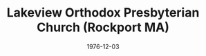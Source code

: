 ---
date: &id001 1976-12-03
end_date: null
location:
  address: Route 17 and Rockland Street
  city: Rockport
  state: MA
minister:
- end: 1979-01-01
  name: Roger Ramsey
  start: 1977-01-01
  type: pastor
- end: 1983-01-01
  name: Charles Ellis
  start: 1979-01-01
  type: pastor
- end: 1998-01-01
  name: Randolph Patterson
  start: 1984-01-01
  type: pastor
- end: null
  name: Stephen Tracey
  start: 2001-01-01
  type: pastor
ministers:
- Roger Ramsey
- Charles Ellis
- Randolph Patterson
- Stephen Tracey
name: Lakeview Orthodox Presbyterian Church
names:
- end: null
  name: Lakeview Orthodox Presbyterian Church
  start: 1976-12-03
origination_date: *id001
raw_data: "ME Rockport\n\nLakeview Orthodox Presbyterian Church (December 3, 1976\u2013\
  \ )\nRoute 17 and Rockland Street\nPastors: Roger Ramsey, 1977\u201379\nCharles\
  \ Ellis, 1979\u201383\nRandolph Patterson, 1984\u201398\nStephen Tracey, 2001\u2013"
received_from: null
states:
- MA
status:
  active: true
  end_date: null
  reason: null
  received_from: null
  withdrawal_to: null
title: Lakeview Orthodox Presbyterian Church (Rockport MA)

---